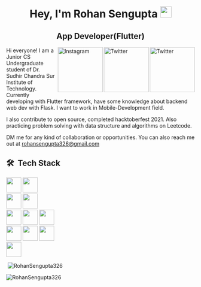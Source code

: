 <h1 align="center">Hey, I'm Rohan Sengupta <img src="https://raw.githubusercontent.com/aemmadi/aemmadi/master/wave.gif" width="30px"></h1> 
<h2 align="center">App Developer(Flutter)</h2>


<a href="https://twitter.com/rohan_sen132" target="_blank"><img src="https://cdn2.iconfinder.com/data/icons/social-media-2199/64/social_media_isometric_6-twitter-512.png" height="120px" width="120px" alt="Twitter" align="right"></a><a href="https://www.linkedin.com/in/rohan-sengupta-193bb916a/" target="_blank"><img src="https://cdn2.iconfinder.com/data/icons/social-media-2199/64/social_media_isometric_14-linkedin-512.png" height="120px" width="120px" alt="Twitter" align="right"></a>
<a href="https://www.instagram.com/rohaaansen/" target="_blank"><img src="https://user-images.githubusercontent.com/64458868/139007412-d19d66a5-e265-4774-a045-22d038d2f0e4.png" height="120px" width="120px" alt="Instagram" align="right"></a>



Hi everyone! 
I am a Junior CS Undergraduate student of Dr. Sudhir Chandra Sur Institute of Technology.
Currently developing with Flutter framework, have some knowledge about backend web dev with Flask. I want to work in Mobile-Development field.

I also contribute to open source, completed hacktoberfest 2021. 
Also practicing problem solving with data structure and algorithms on Leetcode. 

DM me for any kind of collaboration or opportunities. You can also reach me out at rohansengupta326@gmail.com



## 🛠 &nbsp;Tech Stack
<p align="left">
  <img height="40" src="https://img.shields.io/badge/-Dart-blue?logo=dart&logoColor=white">
  <img height="40"  src="https://img.shields.io/badge/-Flutter-blue?logo=flutter&logoColor=lightblue"><br>
  <img height="40" src="https://img.shields.io/badge/C-00599C?style=for-the-badge&logo=c&logoColor=white">
  <img height="40"  src="https://img.shields.io/badge/C%2B%2B-00599C?style=for-the-badge&logo=c%2B%2B&logoColor=white"><br>
  <img height="40"  src="https://img.shields.io/badge/Python-FFD43B?style=for-the-badge&logo=python&logoColor=darkgreen">
  <img height="40"  src="https://img.shields.io/badge/-Flask-black?logo=flask&logoColor=white">
  <img height="40"  src="https://img.shields.io/badge/MySQL-00000F?style=for-the-badge&logo=mysql&logoColor=white"><br>
  <img height="40"  src="https://img.shields.io/badge/-DSA-orange">
  <img height="40"  src="https://img.shields.io/badge/-Git-lightgreen?logo=git&logoColor=black">
  <img height="40"  src="https://img.shields.io/badge/-Github-darkgreen?logo=github&logoColor=black"><br>
  <img height="40"  src="https://img.shields.io/badge/-Markdown-black?logo=markdown&logoColor=white">
</p>

<p>&nbsp;<img align="center" src="https://github-readme-stats.vercel.app/api?username=RohanSengupta326&show_icons=true&locale=en" alt="RohanSengupta326" /></p>

<p><img align="center" src="https://github-readme-streak-stats.herokuapp.com/?user=RohanSengupta326&" alt="RohanSengupta326" /></p>

<!---
RohanSengupta326/RohanSengupta326 is a ✨ special ✨ repository because its `README.md` (this file) appears on your GitHub profile.
You can click the Preview link to take a look at your changes.
--->
